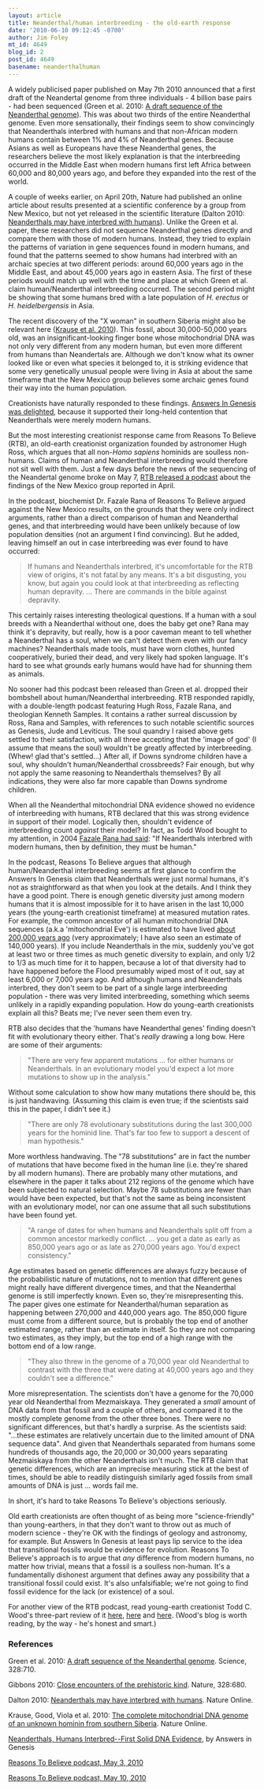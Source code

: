 ```yaml
---
layout: article
title: Neanderthal/human interbreeding - the old-earth response
date: '2010-06-10 09:12:45 -0700'
author: Jim Foley
mt_id: 4649
blog_id: 2
post_id: 4649
basename: neanderthalhuman
---
```

A widely publicised paper published on May 7th 2010 announced that a first draft of the Neandertal genome from three individuals - 4 billion base pairs - had been sequenced (Green et al. 2010: [A draft sequence of the Neanderthal genome](http://www.sciencemag.org/cgi/content/full/328/5979/710)). This was about two thirds of the entire Neanderthal genome. Even more sensationally, their findings seem to show convincingly that Neanderthals interbred with humans and that non-African modern humans contain between 1% and 4% of Neanderthal genes.  Because Asians as well as Europeans have these Neanderthal genes, the researchers believe the most likely explanation is that the interbreeding occurred in the Middle East when modern humans first left Africa between 60,000 and 80,000 years ago, and before they expanded into the rest of the world.

A couple of weeks earlier, on April 20th, Nature had published an online article about results presented at a scientific conference by a group from New Mexico, but not yet released in the scientific literature (Dalton 2010: [Neanderthals may have interbred with humans](http://www.nature.com/news/2010/100420/full/news.2010.194.html)). Unlike the Green et al. paper, these researchers did not sequence Neanderthal genes directly and compare them with those of modern humans. Instead, they tried to explain the patterns of variation in gene sequences found in modern humans, and found that the patterns seemed to show humans had interbred with an archaic species at two different periods: around 60,000 years ago in the Middle East, and about 45,000 years ago in eastern Asia. The first of these periods would match up well with the time and place at which Green et al. claim human/Neanderthal interbreeding occurred. The second period might be showing that some humans bred with a late population of _H. erectus_ or _H. heidelbergensis_ in Asia.

The recent discovery of the "X woman" in southern Siberia might also be relevant here ([Krause et al. 2010](http://www.nature.com/nature/journal/vaop/ncurrent/abs/nature08976.html)). This fossil, about 30,000-50,000 years old, was an insignificant-looking finger bone whose mitochondrial DNA was not only very different from any modern human, but even more different from humans than Neandertals are. Although we don't know what its owner looked like or even what species it belonged to, it is striking evidence that some very genetically unusual people were living in Asia at about the same timeframe that the New Mexico group believes some archaic genes found their way into the human population.

Creationists have naturally responded to these findings. [Answers In Genesis was delighted](http://www.answersingenesis.org/articles/2010/05/08/news-to-note-05082010#one), because it supported their long-held contention that Neanderthals were merely modern humans.

But the most interesting creationist response came from Reasons To Believe (RTB), an old-earth creationist organization founded by astronomer Hugh Ross, which argues that all non-_Homo sapiens_ hominids are soulless non-humans. Claims of human and Neanderthal interbreeding would therefore not sit well with them. Just a few days before the news of the sequencing of the Neandertal genome broke on May 7, [RTB released a podcast](http://www.podtrac.com/pts/redirect.mp3/podcasts.reasons.org/newsflash/20100503-FR.mp3) about the findings of the New Mexico group reported in April.

In the podcast, biochemist Dr. Fazale Rana of Reasons To Believe argued against the New Mexico results, on the grounds that they were only indirect arguments, rather than a direct comparison of human and Neanderthal genes, and that interbreeding would have been unlikely because of low population densities (not an argument I find convincing).  But he added, leaving himself an out in case interbreeding was ever found to have occurred:

> If humans and Neanderthals interbred, it's uncomfortable for the RTB view of origins, it's not fatal by any means. It's a bit disgusting, you know, but again you could look at that interbreeding as reflecting human depravity.  ...  There are commands in the bible against depravity.

This certainly raises interesting theological questions. If a human with a soul breeds with a Neanderthal without one, does the baby get one? Rana may think it's depravity, but really, how is a poor caveman meant to tell whether a Neanderthal has a soul, when we can't detect them even with our fancy machines?  Neanderthals made tools, must have worn clothes, hunted cooperatively, buried their dead, and very likely had spoken language. It's hard to see what grounds early humans would have had for shunning them as animals.

No sooner had this podcast been released than Green et al. dropped their bombshell about human/Neanderthal interbreeding. RTB responded rapidly, with a double-length podcast featuring Hugh Ross, Fazale Rana, and theologian Kenneth Samples. It contains a rather surreal discussion by Ross, Rana and Samples, with references to such notable scientific sources as Genesis, Jude and Leviticus. The soul quandry I raised above gets settled to their satisfaction, with all three accepting that the 'image of god' (I assume that means the soul) wouldn't be greatly affected by interbreeding. (Whew! glad that's settled...) After all, if Downs syndrome children have a soul, why shouldn't human/Neanderthal crossbreeds? Fair enough, but why not apply the same reasoning to Neanderthals themselves?  By all indications, they were also far more capable than Downs syndrome children.

When all the Neanderthal mitochondrial DNA evidence showed no evidence of interbreeding with humans, RTB declared that this was strong evidence in support of their model. Logically then, shouldn't evidence of interbreeding count _against_ their model? In fact, as Todd Wood bought to my attention, in 2004 [Fazale Rana had said](http://www.reasons.org/did-neanderthals-and-humans-interbreed): "If Neanderthals interbred with modern humans, then by definition, they must be human."

In the podcast, Reasons To Believe argues that although human/Neanderthal interbreeding seems at first glance to confirm the Answers In Genesis claim that Neanderthals were just normal humans, it's not as straightforward as that when you look at the details.  And I think they have a good point. There is enough genetic diversity just among modern humans that it is almost impossible for it to have arisen in the last 10,000 years (the young-earth creationist timeframe) at measured mutation rates.  For example, the common ancestor of all human mitochondrial DNA sequences (a.k.a 'mitochondrial Eve') is estimated to have lived [about 200,000 years ago](http://en.wikipedia.org/wiki/Human_evolutionary_genetics) (very approximately; I have also seen an estimate of 140,000 years). If you include Neanderthals in the mix, suddenly you've got at least two or three times as much genetic diversity to explain, and only 1/2 to 1/3 as much time for it to happen, because a lot of that diversity had to have happened before the Flood presumably wiped most of it out, say at least 6,000 or 7,000 years ago. And although humans and Neanderthals interbred, they don't seem to be part of a single large interbreeding population - there was very limited interbreeding, something which seems unlikely in a rapidly expanding population. How do young-earth creationists explain all this? Beats me; I've never seen them even try.

RTB also decides that the 'humans have Neanderthal genes' finding doesn't fit with evolutionary theory either. That's _really_ drawing a long bow. Here are some of their arguments:

> "There are very few apparent mutations ... for either humans or Neanderthals. In an evolutionary model you'd expect a lot more mutations to show up in the analysis."

Without some calculation to show how many mutations there should be, this is just handwaving. (Assuming this claim is even true; if the scientists said this in the paper, I didn't see it.)

> "There are only 78 evolutionary substitutions during the last 300,000 years for the hominid line. That's far too few to support a descent of man hypothesis."

More worthless handwaving. The "78 substitutions" are in fact the number of mutations that have become fixed in the human line (i.e. they're shared by all modern humans). There are probably many other mutations, and elsewhere in the paper it talks about 212 regions of the genome which have been subjected to natural selection. Maybe 78 substitutions are fewer than would have been expected, but that's not the same as being inconsistent with an evolutionary model, nor can one assume that all such substitutions have been found yet.

> "A range of dates for when humans and Neanderthals split off from a common ancestor markedly conflict. ... you get a date as early as 850,000 years ago or as late as 270,000 years ago. You'd expect consistency."

Age estimates based on genetic differences are always fuzzy because of the probabilistic nature of mutations, not to mention that different genes might really have different divergence times, and that the Neanderthal genome is still imperfectly known. Even so, they're misrepresenting this. The paper gives one estimate for Neanderthal/human separation as happening between 270,000 and 440,000 years ago.  The 850,000 figure must come from a different source, but is probably the top end of another estimated range, rather than an estimate in itself. So they are not comparing two estimates, as they imply, but the top end of a high range with the bottom end of a low range.

> "They also threw in the genome of a 70,000 year old Neanderthal to contrast with the three that were dating at 40,000 years ago and they couldn't see a difference."

More misrepresentation. The scientists don't have a genome for the 70,000 year old Neanderthal from Mezmaiskaya. They generated a _small_ amount of DNA data from that fossil and a couple of others, and compared it to the mostly complete genome from the other three bones. There were no significant differences, but that's hardly a surprise. As the scientists said: "...these estimates are relatively uncertain due to the limited amount of DNA sequence data". And given that Neanderthals separated from humans some hundreds of thousands ago, the 20,000 or 30,000 years separating Mezmaiskaya from the other Neanderthals isn't much. The RTB claim that genetic differences, which are an imprecise measuring stick at the best of times, should be able to readily distinguish similarly aged fossils from small amounts of DNA is just ... words fail me.

In short, it's hard to take Reasons To Believe's objections seriously.

Old earth creationists are often thought of as being more "science-friendly" than young-earthers, in that they don't want to throw out as much of modern science - they're OK with the findings of geology and astronomy, for example. But Answers In Genesis at least pays lip service to the idea that transitional fossils would be evidence for evolution. Reasons To Believe's approach is to argue that _any_ difference from modern humans, no matter how trivial, means that a fossil is a soulless non-human. It's a fundamentally dishonest argument that defines away any possibility that a transitional fossil could exist. It's also unfalsifiable; we're not going to find fossil evidence for the lack (or existence) of a soul.

For another view of the RTB podcast, read young-earth creationist Todd C. Wood's three-part review of it [here](http://toddcwood.blogspot.com/2010/05/neandertals-in-bizarro-world.html), [here](http://toddcwood.blogspot.com/2010/05/neandertal-non-sequitur.html) and [here](http://toddcwood.blogspot.com/2010/05/pondering-image-of-god.html). (Wood's blog is worth reading, by the way - he's honest and smart.)

### References

Green et al. 2010: [A draft sequence of the Neanderthal genome](http://www.sciencemag.org/cgi/content/full/328/5979/710). Science, 328:710.

Gibbons 2010: [Close encounters of the prehistoric kind](http://www.sciencemag.org/cgi/content/summary/328/5979/680). Nature, 328:680.

Dalton 2010: [Neanderthals may have interbred with humans](http://www.nature.com/news/2010/100420/full/news.2010.194.html). Nature Online.

Krause, Good, Viola et al. 2010: [The complete mitochondrial DNA genome of an unknown hominin from southern Siberia](http://www.nature.com/nature/journal/vaop/ncurrent/abs/nature08976.html).  Nature Online.

[Neanderthals, Humans Interbred--First Solid DNA Evidence](http://www.answersingenesis.org/articles/2010/05/08/news-to-note-05082010#one), by Answers in Genesis

[Reasons To Believe podcast, May 3, 2010](http://www.podtrac.com/pts/redirect.mp3/podcasts.reasons.org/newsflash/20100503-FR.mp3)

[Reasons To Believe podcast, May 10, 2010](http://www.podtrac.com/pts/redirect.mp3/podcasts.reasons.org/newsflash/20100510-HRFRKS.mp3)
